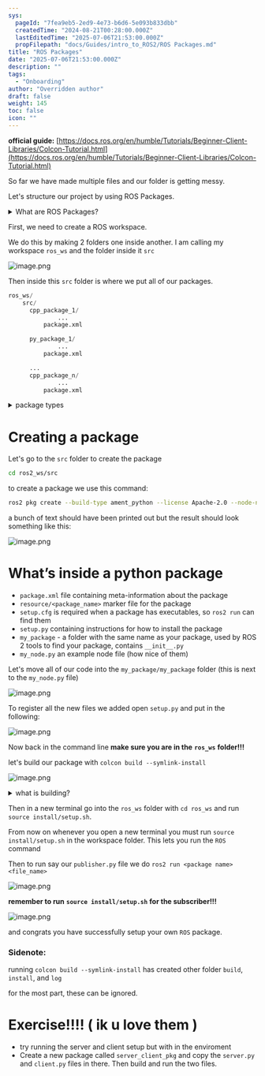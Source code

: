 ```yaml
---
sys:
  pageId: "7fea9eb5-2ed9-4e73-b6d6-5e093b833dbb"
  createdTime: "2024-08-21T00:28:00.000Z"
  lastEditedTime: "2025-07-06T21:53:00.000Z"
  propFilepath: "docs/Guides/intro_to_ROS2/ROS Packages.md"
title: "ROS Packages"
date: "2025-07-06T21:53:00.000Z"
description: ""
tags:
  - "Onboarding"
author: "Overridden author"
draft: false
weight: 145
toc: false
icon: ""
---
```


**official guide:** [https://docs.ros.org/en/humble/Tutorials/Beginner-Client-Libraries/Colcon-Tutorial.html](https://docs.ros.org/en/humble/Tutorials/Beginner-Client-Libraries/Colcon-Tutorial.html)

So far we have made multiple files and our folder is getting messy.

Let's structure our project by using ROS Packages.

<details>
      <summary>What are ROS Packages?</summary>
      ROS Packages are, as the name implies, packages of code that are highly sharable between ROS developers.
  </details>

First, we need to create a ROS workspace.

We do this by making 2 folders one inside another. I am calling my workspace `ros_ws` and the folder inside it `src`

![image.png](https://prod-files-secure.s3.us-west-2.amazonaws.com/d518164a-d88e-44d1-a4ee-3adb3bd8bce0/70706947-fd18-4537-a67b-e12946812d31/image.png?X-Amz-Algorithm=AWS4-HMAC-SHA256&X-Amz-Content-Sha256=UNSIGNED-PAYLOAD&X-Amz-Credential=ASIAZI2LB4665OTNXC7M%2F20250804%2Fus-west-2%2Fs3%2Faws4_request&X-Amz-Date=20250804T030600Z&X-Amz-Expires=3600&X-Amz-Security-Token=IQoJb3JpZ2luX2VjEAAaCXVzLXdlc3QtMiJGMEQCIC2%2BKQrUsjOexBy2J3ET32sPzQ4daWq8vO6pBZLTHeXdAiB%2FQlucYUJDWVJqCMqtNQ6f9uQ7QwH4Xzmh1lmH1P0lcyr%2FAwg5EAAaDDYzNzQyMzE4MzgwNSIMQZpnGioOBhxgSQhUKtwDQUKT8YJxBRIlm73ySZjIOLStpFkMDHf0wAnSDX7jt3JtnUnynmdoLCdt%2BS2Qxa7pcUiGXyxCl114ryBprNYvrPDw3AcrmUuSenjqJPqKTyEBTsxrKmp22S7j0WbB%2FqmL4Ys2uIiuU7ko49z72h0Yv1VvYJM4O450C5UksFUZDmjWXreyPfG1mL2Ed00%2B8qRYduoNhBeFCvr98GnNBF4vQr8tyMLiZLSfvcVGo%2FRdP89OsNuqqCWxheuG7qjmaCNU0mRwnUOtd90U4iFe0WqQUT8%2B0iuOaXcHYwcwLyhQp8J0zmMTSiQB5y4h9O8bZwA8IqBWHhHTg%2B524IKe1hg%2FJzjWFfqSEh4ByxqAsto4rl%2FLkjo8ugthFKg5an36ZHWCtaKShwtDxER2zxKbB2mmJAX7PTUIfbhMHdFC1Y3MGs%2BTzmyUKZA876J3%2FiOGOAQrrOeYrHM4QQ0HdlFBNRVjWjAcTlkQSjRmaMON1qBuha%2Bfcq7iFA%2FFGYnhaqcKJuJh1goDlT%2F7n%2B4PT47gPSIjuuMzWxGSmGb%2FRfiBWJZHAZw6Y14PbyKJWJ8T7Kc2hppc%2Ffne0jz4BrUEH1f4xz6FvYrfyvovS7p4gtg3%2FnQNMK%2BLzQyy7C0TyCFJ8rcwn%2Fi%2FxAY6pgHpcHpwTzj7wtCErlnAqwPJrI1AzXzwYy4ZpGTnbA%2B6blVHghybEhDQCSJXqlqgfCaEQThdzg4s2z5qnJa%2F%2BOA6zHfpvlI8KKNXYV2TLMRtiAm2oDhdE%2FZicVZ3luMFrla4tAhM0B%2FYgnEx8kXXh908uNikSpmCoXh1Ea%2FHO0kWJNfp7h8%2FwJz9mxvPAi6ZtQvPhAMVBXL%2B9H%2FjlDqpNPzCOCaGZm%2Fu&X-Amz-Signature=440ae9ef6fb70c1d1733cf0d207fa14851af141620546a3f84a09672140bedeb&X-Amz-SignedHeaders=host&x-amz-checksum-mode=ENABLED&x-id=GetObject)

Then inside this `src` folder is where we put all of our packages.

```python
ros_ws/
    src/
      cpp_package_1/
		      ...
          package.xml

      py_package_1/
		      ...
          package.xml

      ...
      cpp_package_n/
		      ...
          package.xml

```

<details>

<summary>package types</summary>

packages can be either `C++` or python.

the intern file structure is different for each but for this guide we will stick to creating python packages

</details>

# Creating a package

Let's go to the `src` folder to create the package

```bash
cd ros2_ws/src
```

to create a package we use this command:

```bash
ros2 pkg create --build-type ament_python --license Apache-2.0 --node-name my_node my_package
```

a bunch of text should have been printed out but the result should look something like this:

![image.png](https://prod-files-secure.s3.us-west-2.amazonaws.com/d518164a-d88e-44d1-a4ee-3adb3bd8bce0/e6cf1e3f-8512-4a3e-b131-079f800bf3e8/image.png?X-Amz-Algorithm=AWS4-HMAC-SHA256&X-Amz-Content-Sha256=UNSIGNED-PAYLOAD&X-Amz-Credential=ASIAZI2LB4665OTNXC7M%2F20250804%2Fus-west-2%2Fs3%2Faws4_request&X-Amz-Date=20250804T030600Z&X-Amz-Expires=3600&X-Amz-Security-Token=IQoJb3JpZ2luX2VjEAAaCXVzLXdlc3QtMiJGMEQCIC2%2BKQrUsjOexBy2J3ET32sPzQ4daWq8vO6pBZLTHeXdAiB%2FQlucYUJDWVJqCMqtNQ6f9uQ7QwH4Xzmh1lmH1P0lcyr%2FAwg5EAAaDDYzNzQyMzE4MzgwNSIMQZpnGioOBhxgSQhUKtwDQUKT8YJxBRIlm73ySZjIOLStpFkMDHf0wAnSDX7jt3JtnUnynmdoLCdt%2BS2Qxa7pcUiGXyxCl114ryBprNYvrPDw3AcrmUuSenjqJPqKTyEBTsxrKmp22S7j0WbB%2FqmL4Ys2uIiuU7ko49z72h0Yv1VvYJM4O450C5UksFUZDmjWXreyPfG1mL2Ed00%2B8qRYduoNhBeFCvr98GnNBF4vQr8tyMLiZLSfvcVGo%2FRdP89OsNuqqCWxheuG7qjmaCNU0mRwnUOtd90U4iFe0WqQUT8%2B0iuOaXcHYwcwLyhQp8J0zmMTSiQB5y4h9O8bZwA8IqBWHhHTg%2B524IKe1hg%2FJzjWFfqSEh4ByxqAsto4rl%2FLkjo8ugthFKg5an36ZHWCtaKShwtDxER2zxKbB2mmJAX7PTUIfbhMHdFC1Y3MGs%2BTzmyUKZA876J3%2FiOGOAQrrOeYrHM4QQ0HdlFBNRVjWjAcTlkQSjRmaMON1qBuha%2Bfcq7iFA%2FFGYnhaqcKJuJh1goDlT%2F7n%2B4PT47gPSIjuuMzWxGSmGb%2FRfiBWJZHAZw6Y14PbyKJWJ8T7Kc2hppc%2Ffne0jz4BrUEH1f4xz6FvYrfyvovS7p4gtg3%2FnQNMK%2BLzQyy7C0TyCFJ8rcwn%2Fi%2FxAY6pgHpcHpwTzj7wtCErlnAqwPJrI1AzXzwYy4ZpGTnbA%2B6blVHghybEhDQCSJXqlqgfCaEQThdzg4s2z5qnJa%2F%2BOA6zHfpvlI8KKNXYV2TLMRtiAm2oDhdE%2FZicVZ3luMFrla4tAhM0B%2FYgnEx8kXXh908uNikSpmCoXh1Ea%2FHO0kWJNfp7h8%2FwJz9mxvPAi6ZtQvPhAMVBXL%2B9H%2FjlDqpNPzCOCaGZm%2Fu&X-Amz-Signature=172d257a5deab07f0cf48550ca3f1b8dfdea8c5b09dedd52875d490594c757f2&X-Amz-SignedHeaders=host&x-amz-checksum-mode=ENABLED&x-id=GetObject)

# What’s inside a python package

- `package.xml` file containing meta-information about the package
- `resource/<package_name>` marker file for the package
- `setup.cfg` is required when a package has executables, so `ros2 run` can find them
- `setup.py` containing instructions for how to install the package
- `my_package` - a folder with the same name as your package, used by ROS 2 tools to find your package, contains `__init__.py`
- `my_node.py` an example node file (how nice of them)

Let's move all of our code into the `my_package/my_package` folder (this is next to the `my_node.py` file)

![image.png](https://prod-files-secure.s3.us-west-2.amazonaws.com/d518164a-d88e-44d1-a4ee-3adb3bd8bce0/9ce58f11-0da9-4d3e-b86d-506a9685d378/image.png?X-Amz-Algorithm=AWS4-HMAC-SHA256&X-Amz-Content-Sha256=UNSIGNED-PAYLOAD&X-Amz-Credential=ASIAZI2LB4665OTNXC7M%2F20250804%2Fus-west-2%2Fs3%2Faws4_request&X-Amz-Date=20250804T030600Z&X-Amz-Expires=3600&X-Amz-Security-Token=IQoJb3JpZ2luX2VjEAAaCXVzLXdlc3QtMiJGMEQCIC2%2BKQrUsjOexBy2J3ET32sPzQ4daWq8vO6pBZLTHeXdAiB%2FQlucYUJDWVJqCMqtNQ6f9uQ7QwH4Xzmh1lmH1P0lcyr%2FAwg5EAAaDDYzNzQyMzE4MzgwNSIMQZpnGioOBhxgSQhUKtwDQUKT8YJxBRIlm73ySZjIOLStpFkMDHf0wAnSDX7jt3JtnUnynmdoLCdt%2BS2Qxa7pcUiGXyxCl114ryBprNYvrPDw3AcrmUuSenjqJPqKTyEBTsxrKmp22S7j0WbB%2FqmL4Ys2uIiuU7ko49z72h0Yv1VvYJM4O450C5UksFUZDmjWXreyPfG1mL2Ed00%2B8qRYduoNhBeFCvr98GnNBF4vQr8tyMLiZLSfvcVGo%2FRdP89OsNuqqCWxheuG7qjmaCNU0mRwnUOtd90U4iFe0WqQUT8%2B0iuOaXcHYwcwLyhQp8J0zmMTSiQB5y4h9O8bZwA8IqBWHhHTg%2B524IKe1hg%2FJzjWFfqSEh4ByxqAsto4rl%2FLkjo8ugthFKg5an36ZHWCtaKShwtDxER2zxKbB2mmJAX7PTUIfbhMHdFC1Y3MGs%2BTzmyUKZA876J3%2FiOGOAQrrOeYrHM4QQ0HdlFBNRVjWjAcTlkQSjRmaMON1qBuha%2Bfcq7iFA%2FFGYnhaqcKJuJh1goDlT%2F7n%2B4PT47gPSIjuuMzWxGSmGb%2FRfiBWJZHAZw6Y14PbyKJWJ8T7Kc2hppc%2Ffne0jz4BrUEH1f4xz6FvYrfyvovS7p4gtg3%2FnQNMK%2BLzQyy7C0TyCFJ8rcwn%2Fi%2FxAY6pgHpcHpwTzj7wtCErlnAqwPJrI1AzXzwYy4ZpGTnbA%2B6blVHghybEhDQCSJXqlqgfCaEQThdzg4s2z5qnJa%2F%2BOA6zHfpvlI8KKNXYV2TLMRtiAm2oDhdE%2FZicVZ3luMFrla4tAhM0B%2FYgnEx8kXXh908uNikSpmCoXh1Ea%2FHO0kWJNfp7h8%2FwJz9mxvPAi6ZtQvPhAMVBXL%2B9H%2FjlDqpNPzCOCaGZm%2Fu&X-Amz-Signature=2c54096c4063ca8a9916e56c532fa96d80e3f605322da189b7e4ed6c1bfcd0bf&X-Amz-SignedHeaders=host&x-amz-checksum-mode=ENABLED&x-id=GetObject)

To register all the new files we added open `setup.py` and put in the following:

![image.png](https://prod-files-secure.s3.us-west-2.amazonaws.com/d518164a-d88e-44d1-a4ee-3adb3bd8bce0/1cd7c262-4cae-4496-9d75-c178537d24a2/image.png?X-Amz-Algorithm=AWS4-HMAC-SHA256&X-Amz-Content-Sha256=UNSIGNED-PAYLOAD&X-Amz-Credential=ASIAZI2LB4665OTNXC7M%2F20250804%2Fus-west-2%2Fs3%2Faws4_request&X-Amz-Date=20250804T030600Z&X-Amz-Expires=3600&X-Amz-Security-Token=IQoJb3JpZ2luX2VjEAAaCXVzLXdlc3QtMiJGMEQCIC2%2BKQrUsjOexBy2J3ET32sPzQ4daWq8vO6pBZLTHeXdAiB%2FQlucYUJDWVJqCMqtNQ6f9uQ7QwH4Xzmh1lmH1P0lcyr%2FAwg5EAAaDDYzNzQyMzE4MzgwNSIMQZpnGioOBhxgSQhUKtwDQUKT8YJxBRIlm73ySZjIOLStpFkMDHf0wAnSDX7jt3JtnUnynmdoLCdt%2BS2Qxa7pcUiGXyxCl114ryBprNYvrPDw3AcrmUuSenjqJPqKTyEBTsxrKmp22S7j0WbB%2FqmL4Ys2uIiuU7ko49z72h0Yv1VvYJM4O450C5UksFUZDmjWXreyPfG1mL2Ed00%2B8qRYduoNhBeFCvr98GnNBF4vQr8tyMLiZLSfvcVGo%2FRdP89OsNuqqCWxheuG7qjmaCNU0mRwnUOtd90U4iFe0WqQUT8%2B0iuOaXcHYwcwLyhQp8J0zmMTSiQB5y4h9O8bZwA8IqBWHhHTg%2B524IKe1hg%2FJzjWFfqSEh4ByxqAsto4rl%2FLkjo8ugthFKg5an36ZHWCtaKShwtDxER2zxKbB2mmJAX7PTUIfbhMHdFC1Y3MGs%2BTzmyUKZA876J3%2FiOGOAQrrOeYrHM4QQ0HdlFBNRVjWjAcTlkQSjRmaMON1qBuha%2Bfcq7iFA%2FFGYnhaqcKJuJh1goDlT%2F7n%2B4PT47gPSIjuuMzWxGSmGb%2FRfiBWJZHAZw6Y14PbyKJWJ8T7Kc2hppc%2Ffne0jz4BrUEH1f4xz6FvYrfyvovS7p4gtg3%2FnQNMK%2BLzQyy7C0TyCFJ8rcwn%2Fi%2FxAY6pgHpcHpwTzj7wtCErlnAqwPJrI1AzXzwYy4ZpGTnbA%2B6blVHghybEhDQCSJXqlqgfCaEQThdzg4s2z5qnJa%2F%2BOA6zHfpvlI8KKNXYV2TLMRtiAm2oDhdE%2FZicVZ3luMFrla4tAhM0B%2FYgnEx8kXXh908uNikSpmCoXh1Ea%2FHO0kWJNfp7h8%2FwJz9mxvPAi6ZtQvPhAMVBXL%2B9H%2FjlDqpNPzCOCaGZm%2Fu&X-Amz-Signature=829582b276badf8ee436e134fc2e785a842cb9862c014780d80ce12305fe6e8d&X-Amz-SignedHeaders=host&x-amz-checksum-mode=ENABLED&x-id=GetObject)

Now back in the command line **make sure you are in the** **`ros_ws`** **folder!!!**

let's build our package with `colcon build --symlink-install`

![image.png](https://prod-files-secure.s3.us-west-2.amazonaws.com/d518164a-d88e-44d1-a4ee-3adb3bd8bce0/2f2a0d27-b173-48fd-b189-5f5c0ce65619/image.png?X-Amz-Algorithm=AWS4-HMAC-SHA256&X-Amz-Content-Sha256=UNSIGNED-PAYLOAD&X-Amz-Credential=ASIAZI2LB4665OTNXC7M%2F20250804%2Fus-west-2%2Fs3%2Faws4_request&X-Amz-Date=20250804T030600Z&X-Amz-Expires=3600&X-Amz-Security-Token=IQoJb3JpZ2luX2VjEAAaCXVzLXdlc3QtMiJGMEQCIC2%2BKQrUsjOexBy2J3ET32sPzQ4daWq8vO6pBZLTHeXdAiB%2FQlucYUJDWVJqCMqtNQ6f9uQ7QwH4Xzmh1lmH1P0lcyr%2FAwg5EAAaDDYzNzQyMzE4MzgwNSIMQZpnGioOBhxgSQhUKtwDQUKT8YJxBRIlm73ySZjIOLStpFkMDHf0wAnSDX7jt3JtnUnynmdoLCdt%2BS2Qxa7pcUiGXyxCl114ryBprNYvrPDw3AcrmUuSenjqJPqKTyEBTsxrKmp22S7j0WbB%2FqmL4Ys2uIiuU7ko49z72h0Yv1VvYJM4O450C5UksFUZDmjWXreyPfG1mL2Ed00%2B8qRYduoNhBeFCvr98GnNBF4vQr8tyMLiZLSfvcVGo%2FRdP89OsNuqqCWxheuG7qjmaCNU0mRwnUOtd90U4iFe0WqQUT8%2B0iuOaXcHYwcwLyhQp8J0zmMTSiQB5y4h9O8bZwA8IqBWHhHTg%2B524IKe1hg%2FJzjWFfqSEh4ByxqAsto4rl%2FLkjo8ugthFKg5an36ZHWCtaKShwtDxER2zxKbB2mmJAX7PTUIfbhMHdFC1Y3MGs%2BTzmyUKZA876J3%2FiOGOAQrrOeYrHM4QQ0HdlFBNRVjWjAcTlkQSjRmaMON1qBuha%2Bfcq7iFA%2FFGYnhaqcKJuJh1goDlT%2F7n%2B4PT47gPSIjuuMzWxGSmGb%2FRfiBWJZHAZw6Y14PbyKJWJ8T7Kc2hppc%2Ffne0jz4BrUEH1f4xz6FvYrfyvovS7p4gtg3%2FnQNMK%2BLzQyy7C0TyCFJ8rcwn%2Fi%2FxAY6pgHpcHpwTzj7wtCErlnAqwPJrI1AzXzwYy4ZpGTnbA%2B6blVHghybEhDQCSJXqlqgfCaEQThdzg4s2z5qnJa%2F%2BOA6zHfpvlI8KKNXYV2TLMRtiAm2oDhdE%2FZicVZ3luMFrla4tAhM0B%2FYgnEx8kXXh908uNikSpmCoXh1Ea%2FHO0kWJNfp7h8%2FwJz9mxvPAi6ZtQvPhAMVBXL%2B9H%2FjlDqpNPzCOCaGZm%2Fu&X-Amz-Signature=93a2c587413f7797511ee38c86f78130250a3621bb3931c009aecc81aa6ab08c&X-Amz-SignedHeaders=host&x-amz-checksum-mode=ENABLED&x-id=GetObject)

<details>

<summary>what is building?</summary>

if you are a CS major at Rose-Hulman you will learn the answer to this in CSSE132

but TLDR; is it combines all the code files into one program that can be run easily 

</details>

Then in a new terminal go into the `ros_ws` folder with `cd ros_ws` and run `source install/setup.sh`. 

From now on whenever you open a new terminal you must run `source install/setup.sh` in the workspace folder. This lets you run the `ROS` command

Then to run say our `publisher.py` file we do `ros2 run <package name> <file_name>`

![image.png](https://prod-files-secure.s3.us-west-2.amazonaws.com/d518164a-d88e-44d1-a4ee-3adb3bd8bce0/4f4b1219-3a44-4632-aa0a-ce3471699f59/image.png?X-Amz-Algorithm=AWS4-HMAC-SHA256&X-Amz-Content-Sha256=UNSIGNED-PAYLOAD&X-Amz-Credential=ASIAZI2LB4665OTNXC7M%2F20250804%2Fus-west-2%2Fs3%2Faws4_request&X-Amz-Date=20250804T030600Z&X-Amz-Expires=3600&X-Amz-Security-Token=IQoJb3JpZ2luX2VjEAAaCXVzLXdlc3QtMiJGMEQCIC2%2BKQrUsjOexBy2J3ET32sPzQ4daWq8vO6pBZLTHeXdAiB%2FQlucYUJDWVJqCMqtNQ6f9uQ7QwH4Xzmh1lmH1P0lcyr%2FAwg5EAAaDDYzNzQyMzE4MzgwNSIMQZpnGioOBhxgSQhUKtwDQUKT8YJxBRIlm73ySZjIOLStpFkMDHf0wAnSDX7jt3JtnUnynmdoLCdt%2BS2Qxa7pcUiGXyxCl114ryBprNYvrPDw3AcrmUuSenjqJPqKTyEBTsxrKmp22S7j0WbB%2FqmL4Ys2uIiuU7ko49z72h0Yv1VvYJM4O450C5UksFUZDmjWXreyPfG1mL2Ed00%2B8qRYduoNhBeFCvr98GnNBF4vQr8tyMLiZLSfvcVGo%2FRdP89OsNuqqCWxheuG7qjmaCNU0mRwnUOtd90U4iFe0WqQUT8%2B0iuOaXcHYwcwLyhQp8J0zmMTSiQB5y4h9O8bZwA8IqBWHhHTg%2B524IKe1hg%2FJzjWFfqSEh4ByxqAsto4rl%2FLkjo8ugthFKg5an36ZHWCtaKShwtDxER2zxKbB2mmJAX7PTUIfbhMHdFC1Y3MGs%2BTzmyUKZA876J3%2FiOGOAQrrOeYrHM4QQ0HdlFBNRVjWjAcTlkQSjRmaMON1qBuha%2Bfcq7iFA%2FFGYnhaqcKJuJh1goDlT%2F7n%2B4PT47gPSIjuuMzWxGSmGb%2FRfiBWJZHAZw6Y14PbyKJWJ8T7Kc2hppc%2Ffne0jz4BrUEH1f4xz6FvYrfyvovS7p4gtg3%2FnQNMK%2BLzQyy7C0TyCFJ8rcwn%2Fi%2FxAY6pgHpcHpwTzj7wtCErlnAqwPJrI1AzXzwYy4ZpGTnbA%2B6blVHghybEhDQCSJXqlqgfCaEQThdzg4s2z5qnJa%2F%2BOA6zHfpvlI8KKNXYV2TLMRtiAm2oDhdE%2FZicVZ3luMFrla4tAhM0B%2FYgnEx8kXXh908uNikSpmCoXh1Ea%2FHO0kWJNfp7h8%2FwJz9mxvPAi6ZtQvPhAMVBXL%2B9H%2FjlDqpNPzCOCaGZm%2Fu&X-Amz-Signature=f047aade5761a5a97945f7fd0799b761598324b06e616ff63c0ac6f8d212790f&X-Amz-SignedHeaders=host&x-amz-checksum-mode=ENABLED&x-id=GetObject)

**remember to run** **`source install/setup.sh`** **for the subscriber!!!**

![image.png](https://prod-files-secure.s3.us-west-2.amazonaws.com/d518164a-d88e-44d1-a4ee-3adb3bd8bce0/02121119-dad4-49ec-8356-c956108b4243/image.png?X-Amz-Algorithm=AWS4-HMAC-SHA256&X-Amz-Content-Sha256=UNSIGNED-PAYLOAD&X-Amz-Credential=ASIAZI2LB4665OTNXC7M%2F20250804%2Fus-west-2%2Fs3%2Faws4_request&X-Amz-Date=20250804T030600Z&X-Amz-Expires=3600&X-Amz-Security-Token=IQoJb3JpZ2luX2VjEAAaCXVzLXdlc3QtMiJGMEQCIC2%2BKQrUsjOexBy2J3ET32sPzQ4daWq8vO6pBZLTHeXdAiB%2FQlucYUJDWVJqCMqtNQ6f9uQ7QwH4Xzmh1lmH1P0lcyr%2FAwg5EAAaDDYzNzQyMzE4MzgwNSIMQZpnGioOBhxgSQhUKtwDQUKT8YJxBRIlm73ySZjIOLStpFkMDHf0wAnSDX7jt3JtnUnynmdoLCdt%2BS2Qxa7pcUiGXyxCl114ryBprNYvrPDw3AcrmUuSenjqJPqKTyEBTsxrKmp22S7j0WbB%2FqmL4Ys2uIiuU7ko49z72h0Yv1VvYJM4O450C5UksFUZDmjWXreyPfG1mL2Ed00%2B8qRYduoNhBeFCvr98GnNBF4vQr8tyMLiZLSfvcVGo%2FRdP89OsNuqqCWxheuG7qjmaCNU0mRwnUOtd90U4iFe0WqQUT8%2B0iuOaXcHYwcwLyhQp8J0zmMTSiQB5y4h9O8bZwA8IqBWHhHTg%2B524IKe1hg%2FJzjWFfqSEh4ByxqAsto4rl%2FLkjo8ugthFKg5an36ZHWCtaKShwtDxER2zxKbB2mmJAX7PTUIfbhMHdFC1Y3MGs%2BTzmyUKZA876J3%2FiOGOAQrrOeYrHM4QQ0HdlFBNRVjWjAcTlkQSjRmaMON1qBuha%2Bfcq7iFA%2FFGYnhaqcKJuJh1goDlT%2F7n%2B4PT47gPSIjuuMzWxGSmGb%2FRfiBWJZHAZw6Y14PbyKJWJ8T7Kc2hppc%2Ffne0jz4BrUEH1f4xz6FvYrfyvovS7p4gtg3%2FnQNMK%2BLzQyy7C0TyCFJ8rcwn%2Fi%2FxAY6pgHpcHpwTzj7wtCErlnAqwPJrI1AzXzwYy4ZpGTnbA%2B6blVHghybEhDQCSJXqlqgfCaEQThdzg4s2z5qnJa%2F%2BOA6zHfpvlI8KKNXYV2TLMRtiAm2oDhdE%2FZicVZ3luMFrla4tAhM0B%2FYgnEx8kXXh908uNikSpmCoXh1Ea%2FHO0kWJNfp7h8%2FwJz9mxvPAi6ZtQvPhAMVBXL%2B9H%2FjlDqpNPzCOCaGZm%2Fu&X-Amz-Signature=c491e9c81a63508ad554a234f3a7e302fa3476c571e340658fb2f9f7446a783a&X-Amz-SignedHeaders=host&x-amz-checksum-mode=ENABLED&x-id=GetObject)

and congrats you have successfully setup your own `ROS` package.

### Sidenote:

running `colcon build --symlink-install` has created other folder `build`, `install`, and `log`

for the most part, these can be ignored.

# Exercise!!!! ( ik u love them )

- try running the server and client setup but with in the enviroment
- Create a new package called `server_client_pkg` and copy the `server.py` and `client.py` files in there. Then build and run the two files.

